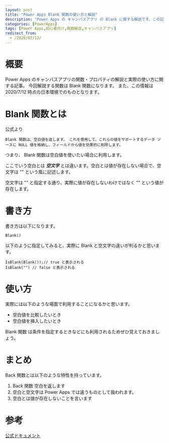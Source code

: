 ```yaml
---
layout: post
title: "Power Apps Blank 関数の使い方と解説"
description: "Power Apps の キャンバスアプリ の Blank に関する解説です。この記事を読むことで　Blank の使い方をマスターすることができます。Blank は空白を利用する場合に使用される関数です"
categories: [PowerApps]
tags: [Power Apps,初心者向け,関数解説,キャンバスアプリ]
redirect_from:
  - /2020/07/12/
---
```


#  概要

Power Apps のキャンバスアプリの関数・プロパティの解説と実際の使い方に関する記事。
今回解説する関数は Blank 関数になります。
また、この情報は 2020/7/12 時点の日本環境でのものとなります。

# Blank 関数とは

公式より
```
Blank 関数は、空白値を返します。 これを使用して、これらの値をサポートするデータ ソースに NULL 値を格納し、フィールドから値を効果的に削除します。
```

つまり、 Blank 関数は空白値を使いたい場合に利用します。

ここでいう空白とは ***空文字*** とは違います。空白とは値が存在しない場合で、空文字は "" という風に記述します。

空文字は "" と指定する通り、実際に値が存在しないわけではなく "" という値が存在します。


# 書き方
書き方は以下になります。

```
Blank()
```

以下のように指定してみると、実際に Blank と空文字の違いが判るかと思います。

```
IsBlank(Blank());// true と表示される
IsBlank("") // false と表示される 
```


# 使い方

実際には以下のような場面で利用することになるかと思います。

- 空白値を比較したいとき
- 空白値を挿入したいとき

Blank 関数 は条件を指定するときなどにも利用されるためぜひ覚えておきましょう。

# まとめ

Back 関数とは以下のような特性を持っています。

1. Back 関数 空白を返します
2. 空白と空文字は Power Apps では違うものとして扱われます。
3. 空白とは値が存在しないことを言います


# 参考
[公式ドキュメント](https://docs.microsoft.com/ja-jp/powerapps/maker/canvas-apps/functions/function-isblank-isempty#blank)
